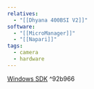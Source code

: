 ```yaml
---
relatives:
  - "[[Dhyana 400BSI V2]]"
software:
  - "[[MicroManager]]"
  - "[[Napari]]"
tags:
  - camera
  - hardware
---
```


[Windows SDK](https://www.thorlabs.com/software_pages/ViewSoftwarePage.cfm?Code=ThorCam#) ^92b966

